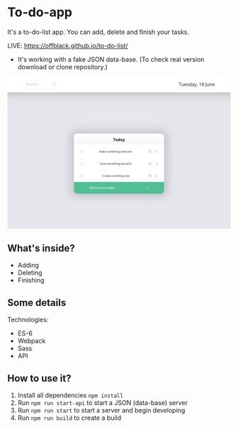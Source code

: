 # To-do-app

It's a to-do-list app. You can add, delete and finish your tasks.

LIVE: https://offblack.github.io/to-do-list/
- It's working with a fake JSON data-base.
(To check real version download or clone repository.)

![alt text](https://raw.githubusercontent.com/Offblack/to-do-list/master/screenshot.png)

## What's inside?

-  Adding
-  Deleting
-  Finishing

## Some details

Technologies:

-  ES-6
-  Webpack
-  Sass
-  API

## How to use it?

1. Install all dependencies `npm install`
2. Run `npm run start-api` to start a JSON (data-base) server
3. Run `npm run start` to start a server and begin developing
4. Run `npm run build` to create a build
